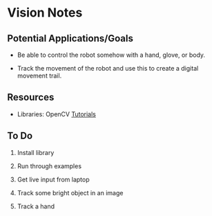 # Vision Notes

## Potential Applications/Goals
* Be able to control the robot somehow with a hand, glove, or body.

* Track the movement of the robot and use this to create a digital movement trail.

## Resources

* Libraries: OpenCV
[Tutorials](https://docs.opencv.org/4.1.2/d6/d00/tutorial_py_root.html)


## To Do

1. Install library

2. Run through examples

3. Get live input from laptop

4. Track some bright object in an image

5. Track a hand
